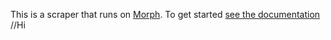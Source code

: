 This is a scraper that runs on [Morph](https://morph.io). To get started [see the documentation](https://morph.io/documentation)
//Hi
